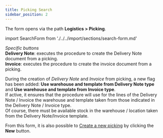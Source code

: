 ```yaml
---
title: Picking Search 
sidebar_position: 2
---
```


The form opens via the path **Logistics > Picking**.

import SearchForm from './../../import/sections/search-form.md'

<SearchForm />

*Specific buttons*  
**Delivery Note**: executes the procedure to create the Delivery Note document from a picking.  
**Invoice**: executes the procedure to create the invoice document from a picking. 

During the creation of *Delivery Note* and *Invoice* from picking, a new flag has been added: **Use warehouse and template from Delivery Note type** and **Use warehouse and template from Invoice type**.       
If active, it ensures that the procedure will use for the lines of the Delivery Note / Invoice the warehouse and template taken from those indicated in the Delivery Note / Invoice type.         
Of course, there must be available stock in the warehouse / location taken from the Delivery Note/Invoice template. 

From this form, it is also possible to [Create a new picking](/docs/logistics/picking/picking-management) by clicking the **New** button.